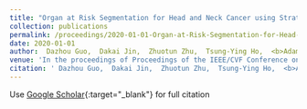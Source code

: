 ```yaml
---
title: "Organ at Risk Segmentation for Head and Neck Cancer using Stratified Learning and Neural Architecture Search"
collection: publications
permalink: /proceedings/2020-01-01-Organ-at-Risk-Segmentation-for-Head-and-Neck-Cancer-using-Stratified-Learning-and-Neural-Architecture-Search
date: 2020-01-01
author:  Dazhou Guo,  Dakai Jin,  Zhuotun Zhu,  Tsung-Ying Ho,  <b>Adam P Harrison</b>,  Chun-Hung Chao,  Jing Xiao,  Le Lu, 
venue: 'In the proceedings of Proceedings of the IEEE/CVF Conference on Computer Vision and Pattern Recognition'
citation: ' Dazhou Guo,  Dakai Jin,  Zhuotun Zhu,  Tsung-Ying Ho,  <b>Adam P Harrison</b>,  Chun-Hung Chao,  Jing Xiao,  Le Lu, &quot;Organ at Risk Segmentation for Head and Neck Cancer using Stratified Learning and Neural Architecture Search.&quot; In the proceedings of Proceedings of the IEEE/CVF Conference on Computer Vision and Pattern Recognition, 2020.'
---
```

Use [Google Scholar](https://scholar.google.com/scholar?q=Organ+at+Risk+Segmentation+for+Head+and+Neck+Cancer+using+Stratified+Learning+and+Neural+Architecture+Search){:target="_blank"} for full citation